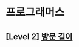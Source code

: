 # 프로그래머스 
## [Level 2] [방문 길이][link]

[link]: https://programmers.co.kr/learn/courses/30/lessons/49994
